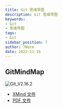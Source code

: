 ```yaml
---
title: Git 思维导图
description: Git 思维导图
keywords:
- Git 
- 思维导图
tags:
- Git
sidebar_position: 7
author: 7Wate
date: 2022-11-16
---
```


## GitMindMap

![Git_V2.16.2](https://static.7wate.com/img/2022/11/16/cb8f63c9b3042.png)

- [XMind 文件](https://static.7wate.com/img/2022/11/16/30b8d694bde9b.xmind)
- [PDF 文件](https://static.7wate.com/img/2022/11/16/081d4a93481e3.pdf)
